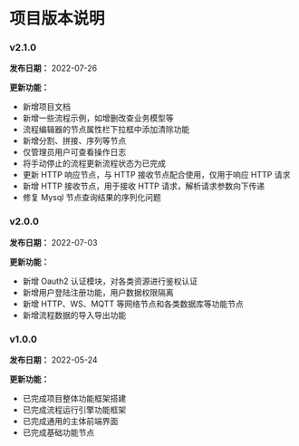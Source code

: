 # 项目版本说明

### v2.1.0

**发布日期：**
2022-07-26

**更新功能：**

- 新增项目文档
- 新增一些流程示例，如增删改查业务模型等
- 流程编辑器的节点属性栏下拉框中添加清除功能
- 新增分割、拼接、序列等节点
- 仅管理员用户可查看操作日志
- 将手动停止的流程更新流程状态为已完成
- 更新 HTTP 响应节点，与 HTTP 接收节点配合使用，仅用于响应 HTTP 请求
- 新增 HTTP 接收节点，用于接收 HTTP 请求，解析请求参数向下传递
- 修复 Mysql 节点查询结果的序列化问题

### v2.0.0

**发布日期：**
2022-07-03

**更新功能：**

- 新增 Oauth2 认证模块，对各类资源进行鉴权认证
- 新增用户登陆注册功能，用户数据权限隔离
- 新增 HTTP、WS、MQTT 等网络节点和各类数据库等功能节点
- 新增流程数据的导入导出功能

### v1.0.0

**发布日期：**
2022-05-24

**更新功能：**

- 已完成项目整体功能框架搭建
- 已完成流程运行引擎功能框架
- 已完成通用的主体前端界面
- 已完成基础功能节点
